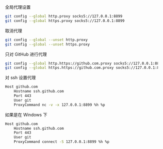 全局代理设置

```bash
git config --global http.proxy socks5://127.0.0.1:8899
git config --global https.proxy socks5://127.0.0.1:8899
```

取消代理

```bash
git config --global --unset http.proxy
git config --global --unset https.proxy
```

只对 GitHub 进行代理

```bash
git config --global http.https://github.com.proxy socks5://127.0.0.1:8899
git config --global https.https://github.com.proxy socks5://127.0.0.1:8899
```

对 ssh 设置代理

```bash
Host github.com
    Hostname ssh.github.com
    Port 443
    User git
    ProxyCommand nc -v -x 127.0.0.1:8899 %h %p
```

如果是在 Windows 下

```bash
Host github.com
    Hostname ssh.github.com
    Port 443
    User git
    ProxyCommand connect -S 127.0.0.1:8899 %h %p
```

